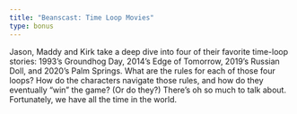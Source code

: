 ```yaml
---
title: "Beanscast: Time Loop Movies"
type: bonus
---
```

Jason, Maddy and Kirk take a deep dive into four of their favorite time-loop stories: 1993’s Groundhog Day, 2014’s Edge of Tomorrow, 2019’s Russian Doll, and 2020’s Palm Springs. What are the rules for each of those four loops? How do the characters navigate those rules, and how do they eventually “win” the game? (Or do they?) There’s oh so much to talk about. Fortunately, we have all the time in the world.